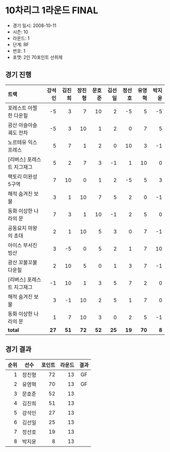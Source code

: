 # 10차리그 1라운드 FINAL

- 경기 일시: 2008-10-11
- 시즌: 10
- 라운드: 1
- 단계: RF
- 번호: 1
- 포맷: 2인 70포인트 선취제





## 경기 진행

| 트랙 | 강석인 | 김진희 | 장진형 | 문호준 | 김선일 | 정선호 | 유영혁 | 박지윤 |
|:---|---:|---:|---:|---:|---:|---:|---:|---:|
| 포레스트 아찔한 다운힐 | -5 | 3 | 7 | 10 | 2 | -5 | 5 | -5 |
| 광산 아슬아슬 궤도 전차 | -5 | 3 | 10 | 1 | 2 | 0 | 7 | 5 |
| 노르테유 익스프레스 | 5 | 7 | 1 | 2 | 0 | 10 | 3 | -1 |
| [리버스] 포레스트 지그재그 | 5 | 2 | 7 | 3 | -1 | 1 | 10 | 0 |
| 팩토리 미완성 5구역 | 7 | 10 | 0 | 1 | 2 | -5 | 5 | 3 |
| 해적 숨겨진 보물 | 3 | 1 | 10 | 7 | 5 | 2 | 0 | -1 |
| 동화 이상한 나라의 문 | 7 | 3 | 1 | 10 | -1 | 2 | 5 | 0 |
| 공동묘지 마왕의 초대 | 2 | 1 | 10 | 5 | 3 | 0 | 7 | -1 |
| 아이스 부서진 빙산 | 3 | -5 | 0 | 5 | 2 | 1 | 7 | 10 |
| 광산 꼬불꼬불 다운힐 | 2 | 10 | 5 | 0 | 1 | 3 | 7 | -1 |
| [리버스] 포레스트 지그재그 | -1 | 10 | 1 | 3 | 5 | 7 | 2 | 0 |
| 해적 숨겨진 보물 | 3 | -1 | 10 | 2 | 5 | 1 | 7 | 0 |
| 동화 이상한 나라의 문 | 1 | 7 | 10 | 3 | 0 | 2 | 5 | -1 |
| __total__ | __27__ | __51__ | __72__ | __52__ | __25__ | __19__ | __70__ | __8__ |




## 경기 결과

| 순위 | 선수 | 포인트 | 라운드 | 결과 |
|---:|:---:|---:|---:|:---:|
| 1 | 장진형 | 72 | 13 | GF |
| 2 | 유영혁 | 70 | 13 | GF |
| 3 | 문호준 | 52 | 13 |  |
| 4 | 김진희 | 51 | 13 |  |
| 5 | 강석인 | 27 | 13 |  |
| 6 | 김선일 | 25 | 13 |  |
| 7 | 정선호 | 19 | 13 |  |
| 8 | 박지윤 | 8 | 13 |  |

